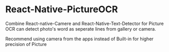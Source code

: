# React-Native-PictureOCR
Combine React-native-Camere and React-Native-Text-Detector for Picture OCR 
can detect photo's word as seperate lines from gallery or camera.

Recommend using camera from the apps instead of Built-in for higher precision of Picture
